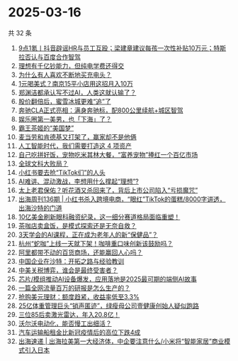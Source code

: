 # 2025-03-16

共 32 条

<!-- BEGIN 36KR -->
<!-- 最后更新时间 2025-03-16 02:10:08 +0800 -->
1. [9点1氪丨抖音辟谣HR与员工互殴；梁建章建议每孩一次性补贴10万元；特斯拉否认与百度合作智驾](https://36kr.com/p/3206236454438019)
1. [理想有千亿钞能力，但纯电学费还得交](https://36kr.com/p/3206227546178432)
1. [为什么有人喜欢不断地买充电头？](https://36kr.com/p/3207000604050560)
1. [1元喝美式？南京15平小店用这招月入10万](https://36kr.com/p/3201122323889794)
1. [郑渊洁都承认写不过AI，人类这就认输了？](https://36kr.com/p/3206827665818759)
1. [股价翻倍后，蜜雪冰城更难“追”了](https://36kr.com/p/3201735455295873)
1. [奔驰CLA正式亮相：满身奔驰标，配800公里续航+城区智驾](https://36kr.com/p/3205568542007816)
1. [娱乐圈第一美男，也「下海」了？](https://36kr.com/p/3206823107593097)
1. [霸王茶姬的“美国梦”](https://36kr.com/p/3206288360408192)
1. [麦当劳和肯德基又打架了，赢家却不是他俩](https://36kr.com/p/3207055327888261)
1. [人工智能时代，我们需要打造这 4 项资产](https://36kr.com/p/3182865677162632)
1. [自己吃拼好饭，宠物吃米其林大餐，“富养宠物”捧红一个百亿市场](https://36kr.com/p/3206122577642625)
1. [全球文科大败局？](https://36kr.com/p/3206077167928198)
1. [小红书要去抢“TikTok们”的人头](https://36kr.com/p/3206087461905926)
1. [AI难讲、混动激战，李想用什么撑起“理想”?](https://36kr.com/p/3206185884320642)
1. [太上老君保佑？听花酒又杀回来了，背后上市公司陷入“亏损魔咒”](https://36kr.com/p/3206116963230977)
1. [出海周刊136期 | 小红书杀入跨境电商，“眼红”TikTok的蛋糕/8000字讲透，出海沙特的门道](https://36kr.com/p/3206982724732032)
1. [10亿美金刷新眼科融资纪录，这一细分赛道格局面临重塑！](https://36kr.com/p/3206761532195712)
1. [茶咖店卖盒饭，是模式探索还是无奈自救？](https://36kr.com/p/3205496036926725)
1. [3天学会的AI课程，正在成为老年人的新“保健品”？](https://36kr.com/p/3206782014432519)
1. [杭州“蛇咖”上线一天就下架！咖啡重口味创新该鼓励吗？](https://36kr.com/p/3206844722217858)
1. [阿里都带不动的百货商场，还能赢回人心吗？](https://36kr.com/p/3206097226097920)
1. [中国企业在沙特：开拓之路与经验教训](https://36kr.com/p/3206848985449603)
1. [中美关税博弈，谁会是最终受害者？](https://36kr.com/p/3206880892290179)
1. [芯片/模组推动AI设备爆发，应用落地是2025最可期的端侧AI故事](https://36kr.com/p/3206766851392642)
1. [一篇全网流量百万的研报是怎么生产的？](https://36kr.com/p/3206928504865928)
1. [抢购美元理财：额度趋紧，收益率低至3.3%](https://36kr.com/p/3206865107518340)
1. [25亿体重管理巨头“销声匿迹”，绿瘦母公司壹健康创始人疑似跑路](https://36kr.com/p/3206975724987911)
1. [三位85后卖激光雷达，年入20.8亿！](https://36kr.com/p/3206898339014152)
1. [沃尔沃电动化，能否慢工出细活？](https://36kr.com/p/3206790107890564)
1. [汽车运输船租金比新冠疫情后的高位下跌4成](https://36kr.com/p/3206789627151239)
1. [出海速递 | 出海拉美第一大经济体，中企要注意什么/小米将“智能家居”商业模式引入日本](https://36kr.com/p/3205932865405830)
<!-- END 36KR -->